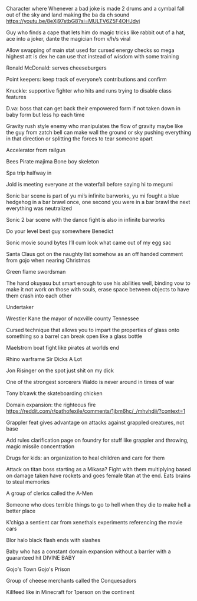 Character where Whenever a bad joke is made 2 drums and a cymbal fall out of the sky and land making the ba da ch sound https://youtu.be/8eXj97stbG8?si=MULTV6Z5F4OHJdvj



Guy who finds a cape that lets him do magic tricks like rabbit out of a hat, ace into a joker, dante the magician from v/h/s viral


Allow swapping of main stat used for cursed energy checks so mega highest att is dex he can use that instead of wisdom with some training


Ronald McDonald: serves cheeseburgers

Point keepers: keep track of everyone’s contributions and confirm

Knuckle: supportive fighter who hits and runs trying to disable class features

D.va: boss that can get back their empowered form if not taken down in baby form but less hp each time

Gravity rush style enemy who manipulates the flow of gravity maybe like the guy from zatch bell can make wall the ground or sky pushing everything in that direction or splitting the forces to tear someone apart

Accelerator from railgun

Bees
Pirate majima 
Bone boy skeleton 

Spa trip halfway in

Jold is meeting everyone at the waterfall before saying hi to megumi 

Sonic bar scene is part of yu mi’s infinite barworks, yu mi fought a blue hedgehog in a bar brawl once, one second you were in a bar brawl the next everything was neutralized

Sonic 2 bar scene with the dance fight is also in infinite barworks 

Do your level best guy somewhere Benedict 

Sonic movie sound bytes I’ll cum look what came out of my egg sac 

Santa Claus got on the naughty list somehow as an off handed comment from gojo when nearing Christmas 

Green flame swordsman

The hand okuyasu but smart enough to use his abilities well, binding vow to make it not work on those with souls, erase space between objects to have them crash into each other

Undertaker

Wrestler Kane the mayor of noxville county Tennessee 

Cursed technique that allows you to impart the properties of glass onto something so a barrel can break open like a glass bottle

Maelstrom boat fight like pirates at worlds end


Rhino warframe Sir Dicks A Lot

Jon Risinger on the spot just shit on my dick

One of the strongest sorcerers Waldo is never around in times of war

Tony b’cawk the skateboarding chicken

Domain expansion: the righteous fire https://reddit.com/r/pathofexile/comments/1jbm6hc/_/mhvhdii/?context=1

Grappler feat gives advantage on attacks against grappled creatures, not base

Add rules clarification page on foundry for stuff like grappler  and throwing, magic missile concentration

Drugs for kids: an organization to heal children and care for them

Attack on titan boss starting as a Mikasa? Fight with them multiplying based on damage taken have rockets and goes female titan at the end. Eats brains to steal memories 

A group of clerics called the A-Men

Someone who does terrible things to go to hell when they die to make hell a better place

K’chiga a sentient car from xenethals experiments referencing the movie cars

Blor halo black flash ends with slashes

Baby who has a constant domain expansion without a barrier with a guaranteed hit DIVINE BABY

Gojo's Town
Gojo's Prison

Group of cheese merchants called the Conquesadors 

Killfeed like in Minecraft for 1person on the continent 